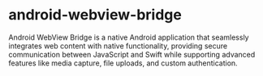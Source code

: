 # android-webview-bridge
Android WebView Bridge is a native Android application that seamlessly integrates web content with native functionality, providing secure communication between JavaScript and Swift while supporting advanced features like media capture, file uploads, and custom authentication.
